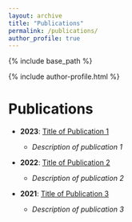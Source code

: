```yaml
---
layout: archive
title: "Publications"
permalink: /publications/
author_profile: true
---
```


{% include base_path %}

<!-- 显示作者头像和个人信息 -->
{% include author-profile.html %}

<!-- 下面是静态的 Markdown 列表 -->
# Publications

- **2023**: [Title of Publication 1](#)
  - *Description of publication 1*

- **2022**: [Title of Publication 2](#)
  - *Description of publication 2*

- **2021**: [Title of Publication 3](#)
  - *Description of publication 3*